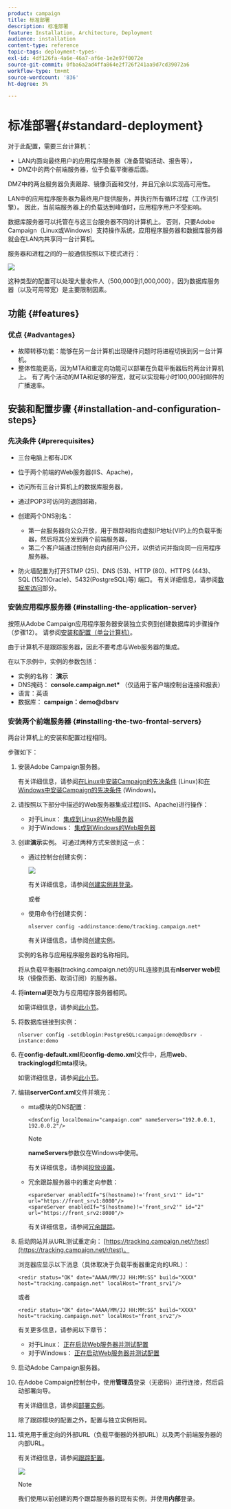 ```yaml
---
product: campaign
title: 标准部署
description: 标准部署
feature: Installation, Architecture, Deployment
audience: installation
content-type: reference
topic-tags: deployment-types-
exl-id: 4df126fa-4a6e-46a7-af6e-1e2e97f0072e
source-git-commit: 0fba6a2ad4ffa864e2f726f241aa9d7cd39072a6
workflow-type: tm+mt
source-wordcount: '836'
ht-degree: 3%

---
```


# 标准部署{#standard-deployment}



对于此配置，需要三台计算机：

* LAN内面向最终用户的应用程序服务器（准备营销活动、报告等），
* DMZ中的两个前端服务器，位于负载平衡器后面。

DMZ中的两台服务器负责跟踪、镜像页面和交付，并且冗余以实现高可用性。

LAN中的应用程序服务器为最终用户提供服务，并执行所有循环过程（工作流引擎）。 因此，当前端服务器上的负载达到峰值时，应用程序用户不受影响。

数据库服务器可以托管在与这三台服务器不同的计算机上。 否则，只要Adobe Campaign（Linux或Windows）支持操作系统，应用程序服务器和数据库服务器就会在LAN内共享同一台计算机。

服务器和进程之间的一般通信按照以下模式进行：

![](assets/s_001_ncs_install_standardconfig.png)

这种类型的配置可以处理大量收件人（500,000到1,000,000），因为数据库服务器（以及可用带宽）是主要限制因素。

## 功能 {#features}

### 优点 {#advantages}

* 故障转移功能：能够在另一台计算机出现硬件问题时将进程切换到另一台计算机。
* 整体性能更高，因为MTA和重定向功能可以部署在负载平衡器后的两台计算机上。 有了两个活动的MTA和足够的带宽，就可以实现每小时100,000封邮件的广播速率。

## 安装和配置步骤 {#installation-and-configuration-steps}

### 先决条件 {#prerequisites}

* 三台电脑上都有JDK
* 位于两个前端的Web服务器(IIS、Apache)，
* 访问所有三台计算机上的数据库服务器，
* 通过POP3可访问的退回邮箱，
* 创建两个DNS别名：

   * 第一台服务器向公众开放，用于跟踪和指向虚拟IP地址(VIP)上的负载平衡器，然后将其分发到两个前端服务器，
   * 第二个客户端通过控制台向内部用户公开，以供访问并指向同一应用程序服务器。

* 防火墙配置为打开STMP (25)、DNS (53)、HTTP (80)、HTTPS (443)、SQL (1521(Oracle)、5432(PostgreSQL)等) 端口。 有关详细信息，请参阅[数据库访问](../../installation/using/network-configuration.md#database-access)部分。

### 安装应用程序服务器 {#installing-the-application-server}

按照从Adobe Campaign应用程序服务器安装独立实例到创建数据库的步骤操作（步骤12）。 请参阅[安装和配置（单台计算机）](../../installation/using/standalone-deployment.md#installing-and-configuring--single-machine-)。

由于计算机不是跟踪服务器，因此不要考虑与Web服务器的集成。

在以下示例中，实例的参数包括：

* 实例的名称： **演示**
* DNS掩码： **console.campaign.net&#42;** （仅适用于客户端控制台连接和报表）
* 语言：英语
* 数据库： **campaign：demo@dbsrv**

### 安装两个前端服务器 {#installing-the-two-frontal-servers}

两台计算机上的安装和配置过程相同。

步骤如下：

1. 安装Adobe Campaign服务器。

   有关详细信息，请参阅[在Linux中安装Campaign的先决条件](../../installation/using/prerequisites-of-campaign-installation-in-linux.md) (Linux)和[在Windows中安装Campaign的先决条件](../../installation/using/prerequisites-of-campaign-installation-in-windows.md) (Windows)。

1. 请按照以下部分中描述的Web服务器集成过程(IIS、Apache)进行操作：

   * 对于Linux： [集成到Linux的Web服务器](../../installation/using/integration-into-a-web-server-for-linux.md)
   * 对于Windows： [集成到Windows的Web服务器](../../installation/using/integration-into-a-web-server-for-windows.md)

1. 创建&#x200B;**演示**&#x200B;实例。 可通过两种方式来做到这一点：

   * 通过控制台创建实例：

     ![](assets/install_create_new_connexion.png)

     有关详细信息，请参阅[创建实例并登录](../../installation/using/creating-an-instance-and-logging-on.md)。

     或者

   * 使用命令行创建实例：

     ```
     nlserver config -addinstance:demo/tracking.campaign.net*
     ```

     有关详细信息，请参阅[创建实例](../../installation/using/command-lines.md#creating-an-instance)。

   实例的名称与应用程序服务器的名称相同。

   将从负载平衡器(tracking.campaign.net)的URL连接到具有&#x200B;**nlserver web**&#x200B;模块（镜像页面、取消订阅）的服务器。

1. 将&#x200B;**internal**&#x200B;更改为与应用程序服务器相同。

   如需详细信息，请参阅[此小节](../../installation/using/configuring-campaign-server.md#internal-identifier)。

1. 将数据库链接到实例：

   ```
   nlserver config -setdblogin:PostgreSQL:campaign:demo@dbsrv -instance:demo
   ```

1. 在&#x200B;**config-default.xml**&#x200B;和&#x200B;**config-demo.xml**&#x200B;文件中，启用&#x200B;**web**、**trackinglogd**&#x200B;和&#x200B;**mta**&#x200B;模块。

   如需详细信息，请参阅[此小节](../../installation/using/configuring-campaign-server.md#enabling-processes)。

1. 编辑&#x200B;**serverConf.xml**&#x200B;文件并填充：

   * mta模块的DNS配置：

     ```
     <dnsConfig localDomain="campaign.com" nameServers="192.0.0.1, 192.0.0.2"/>
     ```

     >[!NOTE]
     >
     >**nameServers**&#x200B;参数仅在Windows中使用。

     有关详细信息，请参阅[投放设置](configure-delivery-settings.md)。

   * 冗余跟踪服务器中的重定向参数：

     ```
     <spareServer enabledIf="$(hostname)!='front_srv1'" id="1" url="https://front_srv1:8080"/>
     <spareServer enabledIf="$(hostname)!='front_srv2'" id="2" url="https://front_srv2:8080"/>
     ```

     有关详细信息，请参阅[冗余跟踪](configuring-campaign-server.md#redundant-tracking)。

1. 启动网站并从URL测试重定向： [https://tracking.campaign.net/r/test](https://tracking.campaign.net/r/test)。

   浏览器应显示以下消息（具体取决于负载平衡器重定向的URL）：

   ```
   <redir status="OK" date="AAAA/MM/JJ HH:MM:SS" build="XXXX" host="tracking.campaign.net" localHost="front_srv1"/>
   ```

   或者

   ```
   <redir status="OK" date="AAAA/MM/JJ HH:MM:SS" build="XXXX" host="tracking.campaign.net" localHost="front_srv2"/>
   ```

   有关更多信息，请参阅以下章节：

   * 对于Linux： [正在启动Web服务器并测试配置](../../installation/using/integration-into-a-web-server-for-linux.md#launching-the-web-server-and-testing-the-configuration)
   * 对于Windows： [正在启动Web服务器并测试配置](../../installation/using/integration-into-a-web-server-for-windows.md#launching-the-web-server-and-testing-the-configuration)

1. 启动Adobe Campaign服务器。
1. 在Adobe Campaign控制台中，使用&#x200B;**管理员**&#x200B;登录（无密码）进行连接，然后启动部署向导。

   有关详细信息，请参阅[部署实例](../../installation/using/deploying-an-instance.md)。

   除了跟踪模块的配置之外，配置与独立实例相同。

1. 填充用于重定向的外部URL（负载平衡器的外部URL）以及两个前端服务器的内部URL。

   有关详细信息，请参阅[跟踪配置](../../installation/using/deploying-an-instance.md#tracking-configuration)。

   ![](assets/d_ncs_install_tracking2.png)

   >[!NOTE]
   >
   >我们使用以前创建的两个跟踪服务器的现有实例，并使用&#x200B;**内部**&#x200B;登录。
